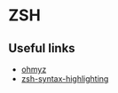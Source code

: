 # ZSH

## Useful links

- [ohmyz](https://ohmyz.sh/)
- [zsh-syntax-highlighting](https://github.com/zsh-users/zsh-syntax-highlighting)
